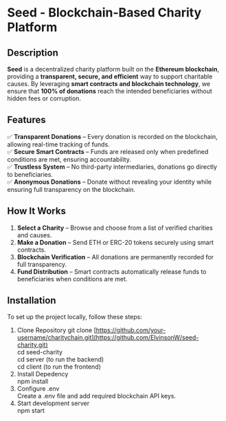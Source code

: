 # Seed - Blockchain-Based Charity Platform

## Description

**Seed** is a decentralized charity platform built on the **Ethereum blockchain**, providing a **transparent, secure, and efficient** way to support charitable causes. By leveraging **smart contracts and blockchain technology**, we ensure that **100% of donations** reach the intended beneficiaries without hidden fees or corruption.

## Features

✅ **Transparent Donations** – Every donation is recorded on the blockchain, allowing real-time tracking of funds.  
✅ **Secure Smart Contracts** – Funds are released only when predefined conditions are met, ensuring accountability.  
✅ **Trustless System** – No third-party intermediaries, donations go directly to beneficiaries.  
✅ **Anonymous Donations** – Donate without revealing your identity while ensuring full transparency on the blockchain.  

## How It Works

1. **Select a Charity** – Browse and choose from a list of verified charities and causes.  
2. **Make a Donation** – Send ETH or ERC-20 tokens securely using smart contracts.  
3. **Blockchain Verification** – All donations are permanently recorded for full transparency.  
4. **Fund Distribution** – Smart contracts automatically release funds to beneficiaries when conditions are met.

## Installation

To set up the project locally, follow these steps:

1. Clone Repository
   git clone [https://github.com/your-username/charitychain.git](https://github.com/ElvinsonW/seed-charity.git)  
   cd seed-charity  
   cd server (to run the backend)  
   cd client (to run the frontend)  
2. Install Depedency  
   npm install
3. Configure .env  
   Create a .env file and add required blockchain API keys.
4. Start development server  
   npm start  

